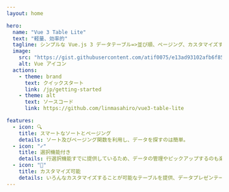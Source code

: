 ```yaml
---
layout: home

hero:
  name: "Vue 3 Table Lite"
  text: "軽量、効率的"
  tagline: シンプルな Vue.js 3 データテーブル=>並び順、ページング、カスタマイズすべて楽々！
  image:
    src: "https://gist.githubusercontent.com/atif0075/e13ad93102afb6f85cc383144ccb8ce4/raw/9f3351a4cea2ddec0385fcae2a7140553a7c10ab/v3logo.svg"
    alt: Vue アイコン
  actions:
    - theme: brand
      text: クイックスタート
      link: /jp/getting-started
    - theme: alt
      text: ソースコード
      link: https://github.com/linmasahiro/vue3-table-lite

features:
  - icon: 🔍
    title: スマートなソートとページング
    details: ソート及びページング関数を利用し、データを探すのは簡単。
  - icon: "✓"
    title: 選択機能付き
    details: 行選択機能すでに提供しているため、データの管理やピックアップするのも楽。
  - icon: "🔄"
    title: カスタマイズ可能
    details: いろんなカスタマイズすることが可能なテーブルを提供、データプレゼンテーションは優れている。
---
```

